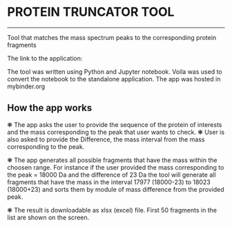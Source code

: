 # PROTEIN TRUNCATOR TOOL
----------------------------------------------------------------------------------------------------------------------------------------------------------------------------------

Tool that matches the mass spectrum peaks to the corresponding protein fragments

The link to the application:


The tool was written using Python and Jupyter notebook. Voila was used to convert the notebook to the standalone application. The app was hosted in mybinder.org

## How the app works
❃ The app asks the user to provide the sequence of the protein of interests and the mass corresponding to the peak that user wants to check. 
❃ User is also asked to provide the Difference, the mass interval from the mass corresponding to the peak. 

❃ The app generates all possible fragments that have the mass within the choosen range. For instance if the user provided the  mass corresponding to the peak = 18000 Da and the difference of 23 Da the tool will generate all fragments that have the mass in the interval 17977 (18000-23) to 18023 (18000+23) and sorts them by module of mass difference from the provided peak.

❃ The result is downloadable as xlsx (excel) file. First 50 fragments in the list are shown on the screen.


